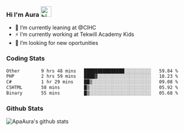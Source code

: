 ### Hi I'm Aura <img src="https://user-images.githubusercontent.com/1303154/88677602-1635ba80-d120-11ea-84d8-d263ba5fc3c0.gif" width="28px" alt="hi">

- 🔭 I’m currently leaning at @CIHC
- ⚡ I’m currently working at Tekwill Academy Kids
- 🤔 I’m looking for new oportunities


### Coding Stats

<!--START_SECTION:waka-->

```txt
Other        9 hrs 48 mins   ███████████████░░░░░░░░░░   59.84 %
PHP          2 hrs 59 mins   ████▓░░░░░░░░░░░░░░░░░░░░   18.23 %
C#           1 hr 29 mins    ██▒░░░░░░░░░░░░░░░░░░░░░░   09.08 %
CSHTML       58 mins         █▒░░░░░░░░░░░░░░░░░░░░░░░   05.92 %
Binary       55 mins         █▒░░░░░░░░░░░░░░░░░░░░░░░   05.68 %
```

<!--END_SECTION:waka-->

### Github Stats

![ApaAura's github stats](https://github-readme-stats.vercel.app/api?username=ApaAura&count_private=true&theme=tokyonight&hide=contribs,prs)
